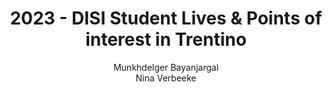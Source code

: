 ---
schema: default
title: 2023 - DISI Student Lives & Points of interest in Trentino
organization: KnowDive
notes: >-
  This project was developed by Munkhdelger Bayanjargal and Nina Verbeeke for the
  Knowledge Graph Engineering course of the master’s degree in Computer Science
  at the University of Trento.
resources:
  - name: KGE - DISI Student Lives & Points of interest in Trentino
    url: 'https://n-verbeeke.github.io/kge-project-11-webpage/'
    format: html
license: 'http://www.opendefinition.org/licenses/odc-by'
category:
  -   Digital University
maintainer: Simone Bocca
maintainer_email: simone.bocca@unitn.it
author: Munkhdelger Bayanjargal <br> Nina Verbeeke
author_email: m.bayanjargal@studenti.unitn.it <br> nina.verbeeke@studenti.unitn.it
tags: 'kge,poi,trentino'
pub_date: 14/03/2024
latitude_map: 46.07
longitude_map: 11.13
---